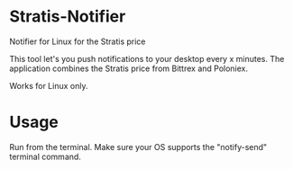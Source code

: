 # Stratis-Notifier
Notifier for Linux for the Stratis price

This tool let's you push notifications to your desktop every x minutes. The application combines the Stratis price from Bittrex and Poloniex.

Works for Linux only.

# Usage
Run from the terminal. Make sure your OS supports the "notify-send" terminal command.
